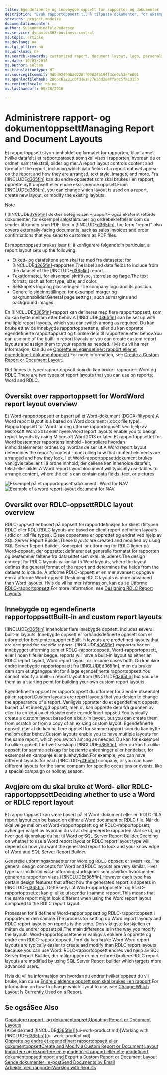 ```yaml
---
title: Egendefinerte og innebygde oppsett for rapporter og dokumenter | Microsoft-dokumentasjon
description: "Bruk rapportoppsett til å tilpasse dokumenter, for eksempel tilpasse skriften, logoen eller sideinnstillingene for PDF-filer du sender til kunder."
services: project-madeira
documentationcenter: 
author: SusanneWindfeldPedersen
ms.service: dynamics365-business-central
ms.topic: article
ms.devlang: na
ms.tgt_pltfrm: na
ms.workload: na
ms.search.keywords: customized report, document layout, logo, personalize
ms.date: 10/01/2018
ms.author: solsen
ms.translationtype: HT
ms.sourcegitcommit: 9dbd92409ba02281f008246194f3ce0c53e4e001
ms.openlocfilehash: 2066c62221c0f3161877e53d2e8ffa0c5fa1315b
ms.contentlocale: nb-no
ms.lasthandoff: 09/28/2018

---
```

# <a name="managing-report-and-document-layouts"></a><span data-ttu-id="ce667-103">Administrere rapport- og dokumentoppsett</span><span class="sxs-lookup"><span data-stu-id="ce667-103">Managing Report and Document Layouts</span></span>
<span data-ttu-id="ce667-104">Et rapportoppsett styrer innholdet og formatet for rapporten, blant annet hvilke datafelt i et rapportdatasett som skal vises i rapporten, hvordan de er ordnet, samt tekststil, bilder og mer.</span><span class="sxs-lookup"><span data-stu-id="ce667-104">A report layout controls content and format of the report, including which data fields of a report dataset appear on the report and how they are arranged, text style, images, and more.</span></span> <span data-ttu-id="ce667-105">Fra [!INCLUDE[d365fin](includes/d365fin_md.md)] kan du endre oppsettet som skal brukes i en rapport, opprette nytt oppsett eller endre eksisterende oppsett.</span><span class="sxs-lookup"><span data-stu-id="ce667-105">From [!INCLUDE[d365fin](includes/d365fin_md.md)], you can change which layout is used on a report, create new layout, or modify the existing layouts.</span></span>

> [!NOTE]  
>   <span data-ttu-id="ce667-106">I [!INCLUDE[d365fin](includes/d365fin_md.md)] dekker betegnelsen «rapport» også eksternt rettede dokumenter, for eksempel salgsfakturaer og ordrebekreftelser som du sender til kunder som PDF-filer.</span><span class="sxs-lookup"><span data-stu-id="ce667-106">In [!INCLUDE[d365fin](includes/d365fin_md.md)], the term "report" also covers externally-facing documents, such as sales invoices and order confirmations that you send to customers as PDF files.</span></span>

<span data-ttu-id="ce667-107">Et rapportoppsett brukes især til å konfigurere følgende:</span><span class="sxs-lookup"><span data-stu-id="ce667-107">In particular, a report layout sets up the following:</span></span>

* <span data-ttu-id="ce667-108">Etikett- og datafeltene som skal tas med fra datasettet for [!INCLUDE[d365fin](includes/d365fin_md.md)]-rapporten.</span><span class="sxs-lookup"><span data-stu-id="ce667-108">The label and data fields to include from the dataset of the [!INCLUDE[d365fin](includes/d365fin_md.md)] report.</span></span>
* <span data-ttu-id="ce667-109">Tekstformatet, for eksempel skrifttype, størrelse og farge.</span><span class="sxs-lookup"><span data-stu-id="ce667-109">The text format, such as font type, size, and color.</span></span>
* <span data-ttu-id="ce667-110">Selskapets logo og plasseringen.</span><span class="sxs-lookup"><span data-stu-id="ce667-110">The company logo and its position.</span></span>
* <span data-ttu-id="ce667-111">Generelle sideinnstillinger, for eksempel marger og bakgrunnsbilder.</span><span class="sxs-lookup"><span data-stu-id="ce667-111">General page settings, such as margins and background images.</span></span>

<span data-ttu-id="ce667-112">En [!INCLUDE[d365fin](includes/d365fin_md.md)]-rapport kan defineres med flere rapportoppsett, som du kan bytte mellom etter behov.</span><span class="sxs-lookup"><span data-stu-id="ce667-112">A [!INCLUDE[d365fin](includes/d365fin_md.md)] can be set up with multiple report layouts, which you can switch among as required.</span></span> <span data-ttu-id="ce667-113">Du kan bruke ett av de innebygde rapportoppsettene, eller du kan opprette egendefinerte rapportoppsett og tilordne dem til rapportene etter behov.</span><span class="sxs-lookup"><span data-stu-id="ce667-113">You can use one of the built-in report layouts or you can create custom report layouts and assign them to your reports as needed.</span></span> <span data-ttu-id="ce667-114">Hvis du vil ha mer informasjon, kan du se [Opprette en egendefinert rapport eller et egendefinert dokumentoppsett](ui-how-create-custom-report-layout.md).</span><span class="sxs-lookup"><span data-stu-id="ce667-114">For more information, see [Create a Custom Report or Document Layout](ui-how-create-custom-report-layout.md).</span></span>

<span data-ttu-id="ce667-115">Det finnes to typer rapportoppsett som du kan bruke i rapporter: Word og RDLC.</span><span class="sxs-lookup"><span data-stu-id="ce667-115">There are two types of report layouts that you can use on reports; Word and RDLC.</span></span>

## <a name="word-report-layout-overview"></a><span data-ttu-id="ce667-116">Oversikt over rapportoppsett for Word</span><span class="sxs-lookup"><span data-stu-id="ce667-116">Word report layout overview</span></span>
<span data-ttu-id="ce667-117">Et Word-rapportoppsett er basert på et Word-dokument (DOCX-filtypen).</span><span class="sxs-lookup"><span data-stu-id="ce667-117">A Word report layout is a based on Word document (.docx file type).</span></span> <span data-ttu-id="ce667-118">Rapportoppsett for Word lar deg utforme rapportoppsett ved hjelp av Microsoft Word 2013 eller nyere.</span><span class="sxs-lookup"><span data-stu-id="ce667-118">Word report layouts enable you to design report layouts by using Microsoft Word 2013 or later.</span></span> <span data-ttu-id="ce667-119">Et rapportoppsettet for Word bestemmer rapportens innhold – kontrollere hvordan innholdselementer ordnes og hvordan de ser ut.</span><span class="sxs-lookup"><span data-stu-id="ce667-119">A Word report layout determines the report's content - controlling how that content elements are arranged and how they look.</span></span> <span data-ttu-id="ce667-120">I et Word-rapportoppsettdokument brukes vanligvis tabeller til å ordne innhold, der cellene kan inneholde datafelt, tekst eller bilder.</span><span class="sxs-lookup"><span data-stu-id="ce667-120">A Word report layout document will typically use tables to arrange content, where the cells can contain data fields, text, or pictures.</span></span>

 <span data-ttu-id="ce667-121">![Eksempel på et rapportoppsettsdokument i Word for NAV](media/nav_wordreportlayout_edit_in_word_example.png "NAV_WordReportLayout_Edit_In_Word_Example")</span><span class="sxs-lookup"><span data-stu-id="ce667-121">![Example of a word report layout document for NAV](media/nav_wordreportlayout_edit_in_word_example.png "NAV_WordReportLayout_Edit_In_Word_Example")</span></span>  

## <a name="rdlc-layout-overview"></a><span data-ttu-id="ce667-122">Oversikt over RDLC-oppsett</span><span class="sxs-lookup"><span data-stu-id="ce667-122">RDLC layout overview</span></span>
<span data-ttu-id="ce667-123">RDLC-oppsett er basert på oppsett for rapportdefinisjon for klient (filtypen RDLC eller RDL).</span><span class="sxs-lookup"><span data-stu-id="ce667-123">RDLC layouts are based on client report definition layouts (.rdlc or .rdl file types).</span></span> <span data-ttu-id="ce667-124">Disse oppsettene er opprettet og endret ved hjelp av SQL Server Report Builder.</span><span class="sxs-lookup"><span data-stu-id="ce667-124">These layouts are created and modified by using SQL Server Report Builder.</span></span> <span data-ttu-id="ce667-125">Konseptet for utforming for RDLC ligner på Word-oppsett, der oppsettet definerer det generelle formatet for rapporten og bestemmer feltene fra datasettet som skal inkluderes.</span><span class="sxs-lookup"><span data-stu-id="ce667-125">The design concept for RDLC layouts is similar to Word layouts, where the layout defines the general format of the report and determines the fields from the dataset to include.</span></span> <span data-ttu-id="ce667-126">Å utforme RDLC-oppsett er en mer avansert oppgave enn å utforme Word-oppsett.</span><span class="sxs-lookup"><span data-stu-id="ce667-126">Designing RDLC layouts is more advanced than Word layouts.</span></span> <span data-ttu-id="ce667-127">Hvis du vil ha mer informasjon, kan du se [Utforme RDLC-rapportoppsett](/dynamics-nav/Designing-RDLC-Report-Layouts).</span><span class="sxs-lookup"><span data-stu-id="ce667-127">For more information, see [Designing RDLC Report Layouts](/dynamics-nav/Designing-RDLC-Report-Layouts).</span></span>

## <a name="built-in-and-custom-report-layouts"></a><span data-ttu-id="ce667-128">Innebygde og egendefinerte rapportoppsett</span><span class="sxs-lookup"><span data-stu-id="ce667-128">Built-in and custom report layouts</span></span>
[!INCLUDE[d365fin](includes/d365fin_md.md)] <span data-ttu-id="ce667-129">inneholder flere innebygde oppsett.</span><span class="sxs-lookup"><span data-stu-id="ce667-129"> includes several built-in layouts.</span></span> <span data-ttu-id="ce667-130">Innebygde oppsett er forhåndsdefinerte oppsett som er utformet for bestemte rapporter.</span><span class="sxs-lookup"><span data-stu-id="ce667-130">Built-in layouts are predefined layouts that are designed for specific reports.</span></span> [!INCLUDE[d365fin](includes/d365fin_md.md)]<span data-ttu-id="ce667-131">-rapporter har en innebygget utforming som et RDLC-rapportoppsett, Word-rapportoppsett, eller i noen tilfeller begge.</span><span class="sxs-lookup"><span data-stu-id="ce667-131"> reports will have a built-in layout as either an RDLC report layout, Word report layout, or in some cases both.</span></span> <span data-ttu-id="ce667-132">Du kan ikke endre innebygde rapportoppsett fra [!INCLUDE[d365fin](includes/d365fin_md.md)], men du bruker dem som et utgangspunkt for å lage egendefinerte rapportoppsett.</span><span class="sxs-lookup"><span data-stu-id="ce667-132">You cannot modify a built-in report layout from [!INCLUDE[d365fin](includes/d365fin_md.md)] but you use them as a starting point for building your own custom report layouts.</span></span>

<span data-ttu-id="ce667-133">Egendefinerte oppsett er rapportoppsett du utformer for å endre utseendet på en rapport.</span><span class="sxs-lookup"><span data-stu-id="ce667-133">Custom layouts are report layouts that you design to change the appearance of a report.</span></span> <span data-ttu-id="ce667-134">Vanligvis oppretter du et egendefinert oppsett basert på et innebygd oppsett, men du kan opprette dem fra grunnen av eller fra en kopi av et eksisterende egendefinert oppsett.</span><span class="sxs-lookup"><span data-stu-id="ce667-134">You typically create a custom layout based on a built-in layout, but you can create them from scratch or from a copy of an existing custom layout.</span></span> <span data-ttu-id="ce667-135">Egendefinerte oppsett gjør at du kan ha flere oppsett for samme rapport som du kan bytte mellom etter behov.</span><span class="sxs-lookup"><span data-stu-id="ce667-135">Custom layouts enable you to have multiple layouts for the same report, which you switch among as needed.</span></span> <span data-ttu-id="ce667-136">Du kan for eksempel ha ulike oppsett for hvert selskap i [!INCLUDE[d365fin](includes/d365fin_md.md)], eller du kan ha ulike oppsett for samme selskap for bestemte anledninger eller hendelser, for eksempel en kampanje eller julehøytiden.</span><span class="sxs-lookup"><span data-stu-id="ce667-136">For example, you can have different layouts for each [!INCLUDE[d365fin](includes/d365fin_md.md)] company, or you can have different layouts for the same company for specific occasions or events, like a special campaign or holiday season.</span></span>

## <a name="deciding-whether-to-use-a-word-or-rdlc-report-layout"></a><span data-ttu-id="ce667-137">Avgjøre om du skal bruke et Word- eller RDLC-rapportoppsett</span><span class="sxs-lookup"><span data-stu-id="ce667-137">Deciding whether to use a Word or RDLC report layout</span></span>
<span data-ttu-id="ce667-138">Et rapportoppsett kan være basert på et Word-dokument eller en RDLC-fil.</span><span class="sxs-lookup"><span data-stu-id="ce667-138">A report layout can be based on either a Word document or RDLC file.</span></span> <span data-ttu-id="ce667-139">Når du skal velge mellom et Word-rapportoppsett og et RDLC-rapportoppsett, avhenger valget av hvordan du vil at den genererte rapporten skal se ut, og hvor god kjennskap du har til Word og SQL Server Report Builder.</span><span class="sxs-lookup"><span data-stu-id="ce667-139">Deciding on whether to use a Word report layout or RDLC report layout type will depend on how you want the generated report to look and your knowledge of Word and SQL Server Report Builder.</span></span>

<span data-ttu-id="ce667-140">Generelle utformingskonsepter for Word og RDLC oppsett er svært like.</span><span class="sxs-lookup"><span data-stu-id="ce667-140">The general design concepts for Word and RDLC layouts are very similar.</span></span> <span data-ttu-id="ce667-141">Hver type har imidlertid visse utformingsfunksjoner som påvirker hvordan den genererte rapporten vises i [!INCLUDE[d365fin](includes/d365fin_md.md)].</span><span class="sxs-lookup"><span data-stu-id="ce667-141">However each type has certain design features that affect how the generated report is appears in [!INCLUDE[d365fin](includes/d365fin_md.md)].</span></span> <span data-ttu-id="ce667-142">Dette betyr at Word-rapportoppsettet og RDLC-rapportoppsettet kan gi ulike utseender i samme rapport.</span><span class="sxs-lookup"><span data-stu-id="ce667-142">This means that the same report might look different when using the Word report layout compared to the RDLC report layout.</span></span>

<span data-ttu-id="ce667-143">Prosessen for å definere Word-rapportoppsett og RDLC-rapportoppsett i rapporter er den samme.</span><span class="sxs-lookup"><span data-stu-id="ce667-143">The process for setting up Word report layouts and RDLC report layouts on reports is the same.</span></span> <span data-ttu-id="ce667-144">Den viktigste forskjellen er måten du endrer oppsett på.</span><span class="sxs-lookup"><span data-stu-id="ce667-144">The main difference is in the way you modify the layouts.</span></span> <span data-ttu-id="ce667-145">Word-rapportoppsettene er vanligvis enklere å opprette og endre enn RDLC-rapportoppsett, fordi du kan bruke Word.</span><span class="sxs-lookup"><span data-stu-id="ce667-145">Word report layouts are typically easier to create and modify than RDLC report layouts because you can use Word.</span></span> <span data-ttu-id="ce667-146">RDLC-rapportoppsett endres ved hjelp av SQL Server Report Builder, der målgruppen er mer erfarne brukere.</span><span class="sxs-lookup"><span data-stu-id="ce667-146">RDLC report layouts are modified by using SQL Server Report builder which targets more advanced users.</span></span>

<span data-ttu-id="ce667-147">Hvis du vil ha informasjon om hvordan du endrer hvilket oppsett du vil bruke, kan du se [Endre gjeldende oppsett som skal brukes i en rapport](ui-how-change-layout-currently-used-report.md).</span><span class="sxs-lookup"><span data-stu-id="ce667-147">For information on how to change which layout to use, see [Change Which Layout is Currently Used on a Report](ui-how-change-layout-currently-used-report.md).</span></span>

## <a name="see-also"></a><span data-ttu-id="ce667-148">Se også</span><span class="sxs-lookup"><span data-stu-id="ce667-148">See Also</span></span>
[<span data-ttu-id="ce667-149">Oppdatere rapport- og dokumentoppsett</span><span class="sxs-lookup"><span data-stu-id="ce667-149">Updating Report or Document Layouts</span></span>](ui-update-report-layouts.md)  
<span data-ttu-id="ce667-150">[Arbeide med [!INCLUDE[d365fin](includes/d365fin_md.md)]](ui-work-product.md)</span><span class="sxs-lookup"><span data-stu-id="ce667-150">[Working with [!INCLUDE[d365fin](includes/d365fin_md.md)]](ui-work-product.md)</span></span>  
[<span data-ttu-id="ce667-151">Opprette og endre et egendefinert rapportoppsett eller dokumentoppsett</span><span class="sxs-lookup"><span data-stu-id="ce667-151">Create and Modify a Custom Report or Document Layout</span></span>](ui-how-create-custom-report-layout.md)  
[<span data-ttu-id="ce667-152">Importere og eksportere en egendefinert rapport eller et egendefinert dokumentoppsett</span><span class="sxs-lookup"><span data-stu-id="ce667-152">Import and Export a Custom Report or Document Layout</span></span>](ui-how-import-and-export-report-layout.md)  
[<span data-ttu-id="ce667-153">Sende dokumenter i e-post</span><span class="sxs-lookup"><span data-stu-id="ce667-153">Send Documents by Email</span></span>](ui-how-send-documents-email.md)  
[<span data-ttu-id="ce667-154">Arbeide med rapporter</span><span class="sxs-lookup"><span data-stu-id="ce667-154">Working with Reports</span></span>](ui-work-report.md)  

